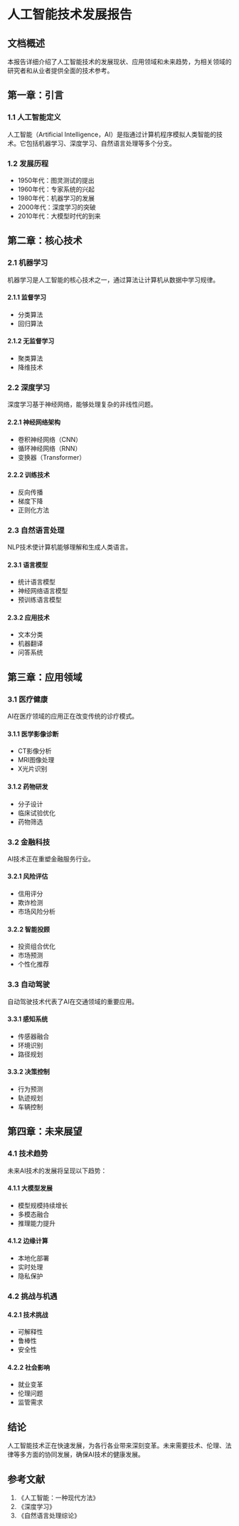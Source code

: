 # 人工智能技术发展报告

## 文档概述
本报告详细介绍了人工智能技术的发展现状、应用领域和未来趋势，为相关领域的研究者和从业者提供全面的技术参考。

## 第一章：引言

### 1.1 人工智能定义
人工智能（Artificial Intelligence，AI）是指通过计算机程序模拟人类智能的技术。它包括机器学习、深度学习、自然语言处理等多个分支。

### 1.2 发展历程
- 1950年代：图灵测试的提出
- 1960年代：专家系统的兴起
- 1980年代：机器学习的发展
- 2000年代：深度学习的突破
- 2010年代：大模型时代的到来

## 第二章：核心技术

### 2.1 机器学习
机器学习是人工智能的核心技术之一，通过算法让计算机从数据中学习规律。

#### 2.1.1 监督学习
- 分类算法
- 回归算法

#### 2.1.2 无监督学习
- 聚类算法
- 降维技术

### 2.2 深度学习
深度学习基于神经网络，能够处理复杂的非线性问题。

#### 2.2.1 神经网络架构
- 卷积神经网络（CNN）
- 循环神经网络（RNN）
- 变换器（Transformer）

#### 2.2.2 训练技术
- 反向传播
- 梯度下降
- 正则化方法

### 2.3 自然语言处理
NLP技术使计算机能够理解和生成人类语言。

#### 2.3.1 语言模型
- 统计语言模型
- 神经网络语言模型
- 预训练语言模型

#### 2.3.2 应用技术
- 文本分类
- 机器翻译
- 问答系统

## 第三章：应用领域

### 3.1 医疗健康
AI在医疗领域的应用正在改变传统的诊疗模式。

#### 3.1.1 医学影像诊断
- CT影像分析
- MRI图像处理
- X光片识别

#### 3.1.2 药物研发
- 分子设计
- 临床试验优化
- 药物筛选

### 3.2 金融科技
AI技术正在重塑金融服务行业。

#### 3.2.1 风险评估
- 信用评分
- 欺诈检测
- 市场风险分析

#### 3.2.2 智能投顾
- 投资组合优化
- 市场预测
- 个性化推荐

### 3.3 自动驾驶
自动驾驶技术代表了AI在交通领域的重要应用。

#### 3.3.1 感知系统
- 传感器融合
- 环境识别
- 路径规划

#### 3.3.2 决策控制
- 行为预测
- 轨迹规划
- 车辆控制

## 第四章：未来展望

### 4.1 技术趋势
未来AI技术的发展将呈现以下趋势：

#### 4.1.1 大模型发展
- 模型规模持续增长
- 多模态融合
- 推理能力提升

#### 4.1.2 边缘计算
- 本地化部署
- 实时处理
- 隐私保护

### 4.2 挑战与机遇

#### 4.2.1 技术挑战
- 可解释性
- 鲁棒性
- 安全性

#### 4.2.2 社会影响
- 就业变革
- 伦理问题
- 监管需求

## 结论
人工智能技术正在快速发展，为各行各业带来深刻变革。未来需要技术、伦理、法律等多方面的协同发展，确保AI技术的健康发展。

## 参考文献
1. 《人工智能：一种现代方法》
2. 《深度学习》
3. 《自然语言处理综论》
